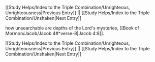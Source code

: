 [[Study Helps/Index to the Triple Combination/Unrighteous, Unrighteousness|Previous Entry]]  ||  [[Study Helps/Index to the Triple Combination/Unshaken|Next Entry]]

 how unsearchable are depths of the Lord's mysteries, [[Book of Mormon/Jacob/Jacob 4#^verse-8|Jacob 4:8]].

[[Study Helps/Index to the Triple Combination/Unrighteous, Unrighteousness|Previous Entry]]  ||  [[Study Helps/Index to the Triple Combination/Unshaken|Next Entry]]